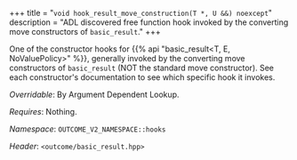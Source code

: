+++
title = "`void hook_result_move_construction(T *, U &&) noexcept`"
description = "ADL discovered free function hook invoked by the converting move constructors of `basic_result`."
+++

One of the constructor hooks for {{% api "basic_result<T, E, NoValuePolicy>" %}}, generally invoked by the converting move constructors of `basic_result` (NOT the standard move constructor). See each constructor's documentation to see which specific hook it invokes.

*Overridable*: By Argument Dependent Lookup.

*Requires*: Nothing.

*Namespace*: `OUTCOME_V2_NAMESPACE::hooks`

*Header*: `<outcome/basic_result.hpp>`
